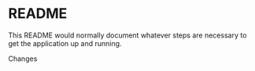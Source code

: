 # README

This README would normally document whatever steps are necessary to get the
application up and running.

Changes
